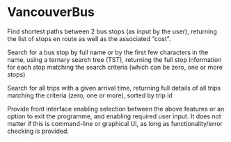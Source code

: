 # VancouverBus



Find shortest paths between 2 bus stops (as input by the user), returning the list of stops
en route as well as the associated “cost”.

Search for a bus stop by full name or by the first few characters in the name, using a
ternary search tree (TST), returning the full stop information for each stop matching the
search criteria (which can be zero, one or more stops)

Search for all trips with a given arrival time, returning full details of all trips matching the
criteria (zero, one or more), sorted by trip id

Provide front interface enabling selection between the above features or an option to exit
the programme, and enabling required user input. It does not matter if this is command-line
or graphical UI, as long as functionality/error checking is provided.


